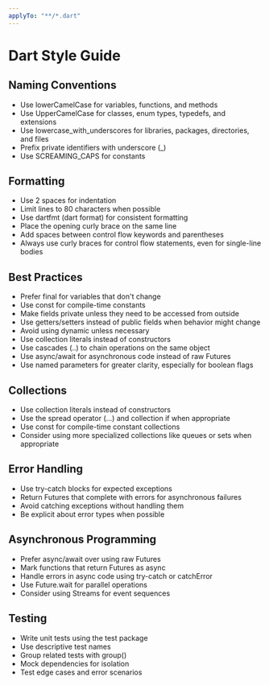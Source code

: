 ```yaml
---
applyTo: "**/*.dart"
---
```

# Dart Style Guide

## Naming Conventions
- Use lowerCamelCase for variables, functions, and methods
- Use UpperCamelCase for classes, enum types, typedefs, and extensions
- Use lowercase_with_underscores for libraries, packages, directories, and files
- Prefix private identifiers with underscore (_)
- Use SCREAMING_CAPS for constants

## Formatting
- Use 2 spaces for indentation
- Limit lines to 80 characters when possible
- Use dartfmt (dart format) for consistent formatting
- Place the opening curly brace on the same line
- Add spaces between control flow keywords and parentheses
- Always use curly braces for control flow statements, even for single-line bodies

## Best Practices
- Prefer final for variables that don't change
- Use const for compile-time constants
- Make fields private unless they need to be accessed from outside
- Use getters/setters instead of public fields when behavior might change
- Avoid using dynamic unless necessary
- Use collection literals instead of constructors
- Use cascades (..) to chain operations on the same object
- Use async/await for asynchronous code instead of raw Futures
- Use named parameters for greater clarity, especially for boolean flags

## Collections
- Use collection literals instead of constructors
- Use the spread operator (...) and collection if when appropriate
- Use const for compile-time constant collections
- Consider using more specialized collections like queues or sets when appropriate

## Error Handling
- Use try-catch blocks for expected exceptions
- Return Futures that complete with errors for asynchronous failures
- Avoid catching exceptions without handling them
- Be explicit about error types when possible

## Asynchronous Programming
- Prefer async/await over using raw Futures
- Mark functions that return Futures as async
- Handle errors in async code using try-catch or catchError
- Use Future.wait for parallel operations
- Consider using Streams for event sequences

## Testing
- Write unit tests using the test package
- Use descriptive test names
- Group related tests with group()
- Mock dependencies for isolation
- Test edge cases and error scenarios
